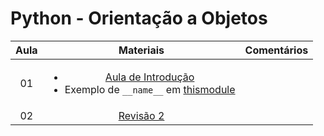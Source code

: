 # Python - Orientação a Objetos

| Aula | Materiais | Comentários |
|:---:|:---:|:---:|
| 01 | <ul><li>[Aula de Introdução](intro.ipynb)</li><li>Exemplo de `__name__` em [thismodule](thismodule.py)</li></ul> | |
| 02 | [Revisão 2](day2.ipynb) | |